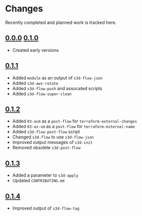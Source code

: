 # Changes
Recently completed and planned work is tracked here.

## [0.0.0](.) [0.1.0](.)
- Created early versions

## [0.1.1](.)
- Added `module` as an output of `s3d-flow-json`
- Added `s3d-aws-rotate`
- Added `s3d-flow-push` and assocated scripts
- Added `s3d-flow-super-clean`

## [0.1.2](.)
- Added `03-acm` as a `post-flow` for `terraform-external-changes`
- Added `03-az-vm` as a `post-flow` for `terraform-external-name`
- Added `s3d-flow-post-flow` script
- Changed `s3d-flow` to use `s3d-flow-json`
- Improved output messages of `s3d-init`
- Removed obsolete `s3d-post-flow`

## [0.1.3](.)
- Added a parameter to `s3d-apply`
- Updated `CONTRIBUTING.md`

## [0.1.4](.)
- Improved output of `s3d-flow-tag`
